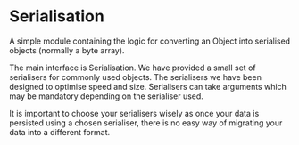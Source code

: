 


Serialisation
=============

A simple module containing the logic for converting an Object into serialised
objects (normally a byte array).

The main interface is Serialisation. We have provided a small set of serialisers
for commonly used objects. The serialisers we have been designed to optimise
speed and size. Serialisers can take arguments which may be mandatory depending on
the serialiser used.


It is important to choose your serialisers wisely as once your data is persisted
using a chosen serialiser, there is no easy way of migrating your data into
a different format.
